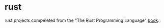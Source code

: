# rust
rust projects compeleted from the "The Rust Programming Language" [book](https://rust-book.cs.brown.edu/experiment-intro.html). 
